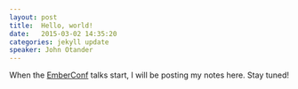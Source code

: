 ```yaml
---
layout: post
title:  Hello, world!
date:   2015-03-02 14:35:20
categories: jekyll update
speaker: John Otander
---
```


When the [EmberConf](http://emberconf.com) talks start, I will be posting my notes here. Stay tuned!
